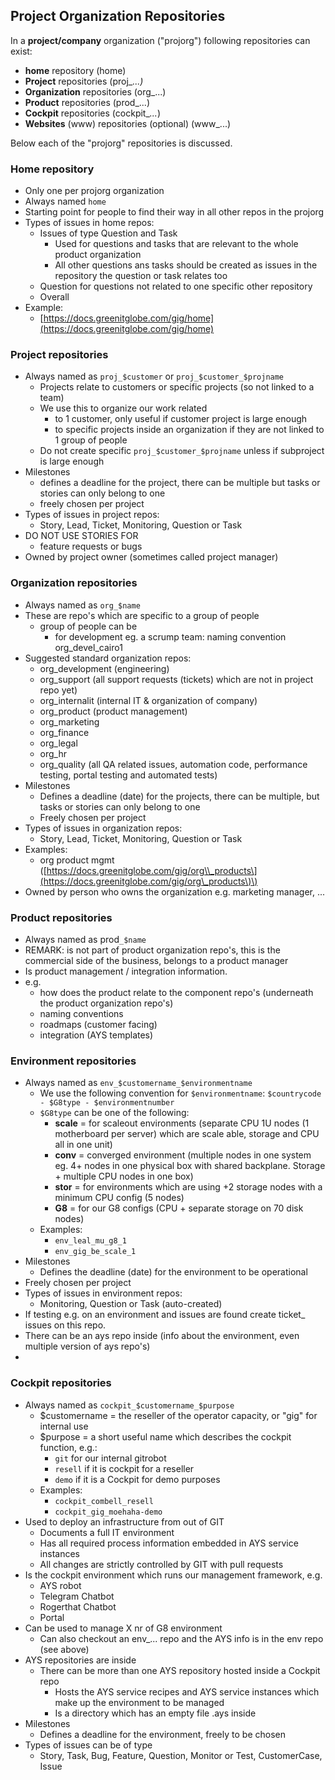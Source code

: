 ## Project Organization Repositories

In a **project/company** organization \("projorg"\) following repositories can exist:

* **home** repository \(home\)
* **Project** repositories \(proj\__...\)_
* **Organization** repositories \(org\_...\)
* **Product** repositories \(prod\_...\)
* **Cockpit** repositories \(cockpit\__..._\)
* **Websites** \(www\) repositories \(optional\) \(www\_...\)

Below each of the "projorg" repositories is discussed.

### Home repository

* Only one per projorg organization
* Always named `home`
* Starting point for people to find their way in all other repos in the projorg
* Types of issues in home repos:
  * Issues of type Question and Task
    * Used for questions and tasks that are relevant to the whole product organization
    * All other questions ans tasks should be created as issues in the repository the question or task relates too
  * Question for questions not related to one specific other repository
  * Overall 
* Example:
  * [https://docs.greenitglobe.com/gig/home](https://docs.greenitglobe.com/gig/home)

### Project repositories

* Always named as `proj_$customer` or `proj_$customer_$projname`
  * Projects relate to customers or specific projects \(so not linked to a team\)
  * We use this to organize our work related
    * to 1 customer, only useful if customer project is large enough
    * to specific projects inside an organization if they are not linked to 1 group of people
  * Do not create specific `proj_$customer_$projname` unless if subproject is large enough
* Milestones
  * defines a deadline for the project, there can be multiple but tasks or stories can only belong to one
  * freely chosen per project
* Types of issues in project repos:
  * Story, Lead, Ticket, Monitoring, Question or Task
* DO NOT USE STORIES FOR
  * feature requests or bugs
* Owned by project owner \(sometimes called project manager\)

### Organization repositories

* Always named as `org_$name`
* These are repo's which are specific to a group of people
  * group of people can be
    * for development eg. a scrump team: naming convention org\_devel\_cairo1
* Suggested standard organization repos:
  * org\_development \(engineering\)
  * org\_support \(all support requests \(tickets\) which are not in project repo yet\)
  * org\_internalit \(internal IT & organization of company\)
  * org\_product \(product management\)
  * org\_marketing
  * org\_finance
  * org\_legal
  * org\_hr
  * org\_quality \(all QA related issues, automation code, performance testing, portal testing and automated tests\)
* Milestones
  * Defines a deadline \(date\) for the projects, there can be multiple, but tasks or stories can only belong to one
  * Freely chosen per project
* Types of issues in organization repos:
  * Story, Lead, Ticket, Monitoring, Question or Task
* Examples:
  * org product mgmt \([https://docs.greenitglobe.com/gig/org\\_products\](https://docs.greenitglobe.com/gig/org\_products\)\)
* Owned by person who owns the organization e.g. marketing manager, ...

### Product repositories

* Always named as prod`_$name`
* REMARK: is not part of product organization repo's, this is the commercial side of the business, belongs to a product manager
* Is product management / integration information.
* e.g.
  * how does the product relate to the component repo's \(underneath the product organization repo's\)
  * naming conventions
  * roadmaps \(customer facing\)
  * integration \(AYS templates\)

### Environment repositories

* Always named as `env_$customername_$environmentname`
  * We use the following convention for `$environmentname`: `$countrycode - $G8type - $environmentnumber`
  * `$G8type` can be one of the following:
    * **scale** = for scaleout environments \(separate CPU 1U nodes \(1 motherboard per server\) which are scale able, storage and CPU all in one unit\)
    * **conv** = converged environment \(multiple nodes in one system eg. 4+ nodes in one physical box with shared backplane. Storage + multiple CPU nodes in one box\)
    * **stor** = for environments which are using +2 storage nodes with a minimum CPU config \(5 nodes\)
    * **G8** = for our G8 configs \(CPU + separate storage on 70 disk nodes\)
  * Examples:
    * `env_leal_mu_g8_1`
    * `env_gig_be_scale_1`
* Milestones
  * Defines the deadline \(date\) for the environment to be operational
* Freely chosen per project
* Types of issues in environment repos:
  * Monitoring, Question or Task \(auto-created\)
* If testing e.g. on an environment and issues are found create ticket\_ issues on this repo.
* There can be an ays repo inside \(info about the environment, even multiple version of ays repo's\)
* 
### Cockpit repositories

* Always named as `cockpit_$customername_$purpose`
  * $customername = the reseller of the operator capacity, or "gig" for internal use
  * $purpose = a short useful name which describes the cockpit function, e.g.:
    * `git` for our internal gitrobot
    * `resell` if it is cockpit for a reseller
    * `demo` if it is a Cockpit for demo purposes
  * Examples:
    * `cockpit_combell_resell`
    * `cockpit_gig_moehaha-demo`
* Used to deploy an infrastructure from out of GIT
  * Documents a full IT environment
  * Has all required process information embedded in AYS service instances
  * All changes are strictly controlled by GIT with pull requests
* Is the cockpit environment which runs our management framework, e.g.
  * AYS robot
  * Telegram Chatbot
  * Rogerthat Chatbot
  * Portal
* Can be used to manage X nr of G8 environment
  * Can also checkout an env\_... repo and the AYS info is in the env repo \(see above\)
* AYS repositories are inside
  * There can be more than one AYS repository hosted inside a Cockpit repo
    * Hosts the AYS service recipes and AYS service instances which make up the environment to be managed
    * Is a directory which has an empty file .ays inside
* Milestones
  * Defines a deadline for the environment, freely to be chosen
* Types of issues can be of type
  * Story, Task, Bug, Feature, Question, Monitor or Test, CustomerCase, Issue



